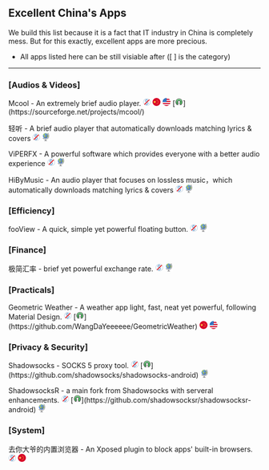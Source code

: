 ## Excellent China's Apps

We build this list because it is a fact that IT industry in China is completely mess. But for this exactly, excellent apps are more precious.

* All apps listed here can be still visiable after (\[ \] is the category)

---

### \[Audios & Videos\]
Mcool - An extremely brief audio player.  ![](../assets/free.png) ![](../assets/china.png) ![](../assets/united-states.png) [![](../assets/open-source-icon.png "MIT@SourceForge: https://sourceforge.net/projects/mcool/")](https://sourceforge.net/projects/mcool/)

轻听 - A brief audio player that automatically downloads matching lyrics & covers ![](../assets/free.png) ![](../assets/earth-globe.png)

ViPERFX - A powerful software which provides everyone with a better audio experience ![](../assets/free.png) ![](../assets/earth-globe.png)

HiByMusic - An audio player that focuses on lossless music，which automatically downloads matching lyrics & covers ![](../assets/free.png) ![](../assets/earth-globe.png)

### \[Efficiency\]  
fooView - A quick, simple yet powerful floating button.  ![](../assets/free.png) ![](../assets/earth-globe.png)

### \[Finance\]
极简汇率 - brief yet powerful exchange rate. ![](../assets/free.png) ![](../assets/earth-globe.png)

### \[Practicals\]
Geometric Weather - A weather app light, fast, neat yet powerful, following Material Design.  ![](../assets/free.png) [![](../assets/open-source-icon.png "LGPL 3.0@GitHub: https://github.com/WangDaYeeeeee/GeometricWeather")](https://github.com/WangDaYeeeeee/GeometricWeather) ![](../assets/china.png) ![](../assets/united-states.png)

### \[Privacy & Security\]

Shadowsocks - SOCKS 5 proxy tool. ![](../assets/free.png) [![](../assets/open-source-icon.png "GPL 3.0@GitHub: https://github.com/shadowsocks/shadowsocks-android")](https://github.com/shadowsocks/shadowsocks-android) ![](../assets/earth-globe.png)

ShadowsocksR - a main fork from Shadowsocks with serveral enhancements. ![](../assets/free.png) [![](../assets/open-source-icon.png "GPL 3.0@GitHub: https://github.com/shadowsocksr/shadowsocksr-android")](https://github.com/shadowsocksr/shadowsocksr-android) ![](../assets/earth-globe.png)

### \[System\]
去你大爷的内置浏览器 - An Xposed plugin to block apps' built-in browsers. ![](../assets/free.png) ![](../assets/china.png)
